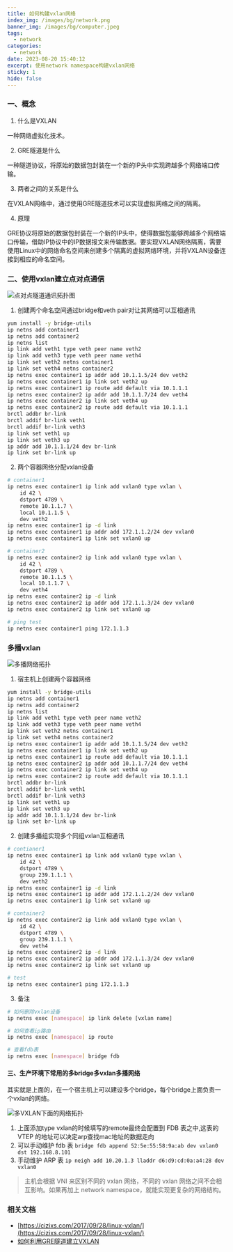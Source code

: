 ```yaml
---
title: 如何构建vxlan网络
index_img: /images/bg/network.png
banner_img: /images/bg/computer.jpeg
tags:
  - network
categories:
  - network
date: 2023-08-20 15:40:12
excerpt: 使用network namespace构建vxlan网络
sticky: 1
hide: false
---
```


### 一、概念

1. 什么是VXLAN

一种网络虚拟化技术。

2. GRE隧道是什么

一种隧道协议，将原始的数据包封装在一个新的IP头中实现跨越多个网络端口传输。

3. 两者之间的关系是什么

在VXLAN网络中，通过使用GRE隧道技术可以实现虚拟网络之间的隔离。

4. 原理

GRE协议将原始的数据包封装在一个新的IP头中，使得数据包能够跨越多个网络端口传输，借助IP协议中的IP数据报文来传输数据。要实现VXLAN网络隔离，需要使用Linux中的网络命名空间来创建多个隔离的虚拟网络环境，并将VXLAN设备连接到相应的命名空间。

### 二、使用vxlan建立点对点通信

![点对点隧道通讯拓扑图](/images/dianduidian.jpeg)

1. 创建两个命名空间通过bridge和veth pair对让其网络可以互相通讯

``` bash
yum install -y bridge-utils
ip netns add container1
ip netns add container2
ip netns list
ip link add veth1 type veth peer name veth2
ip link add veth3 type veth peer name veth4
ip link set veth2 netns container1
ip link set veth4 netns container2
ip netns exec container1 ip addr add 10.1.1.5/24 dev veth2
ip netns exec container1 ip link set veth2 up
ip netns exec container1 ip route add default via 10.1.1.1
ip netns exec container2 ip addr add 10.1.1.7/24 dev veth4
ip netns exec container2 ip link set veth4 up
ip netns exec container2 ip route add default via 10.1.1.1
brctl addbr br-link
brctl addif br-link veth1
brctl addif br-link veth3
ip link set veth1 up
ip link set veth3 up
ip addr add 10.1.1.1/24 dev br-link
ip link set br-link up
```

2. 两个容器网络分配vxlan设备

``` bash
# container1
ip netns exec container1 ip link add vxlan0 type vxlan \
    id 42 \
    dstport 4789 \
    remote 10.1.1.7 \
    local 10.1.1.5 \
    dev veth2
ip netns exec container1 ip -d link 
ip netns exec container1 ip addr add 172.1.1.2/24 dev vxlan0
ip netns exec container1 ip link set vxlan0 up

# container2
ip netns exec container2 ip link add vxlan0 type vxlan \
    id 42 \
    dstport 4789 \
    remote 10.1.1.5 \
    local 10.1.1.7 \
    dev veth4
ip netns exec container2 ip -d link 
ip netns exec container2 ip addr add 172.1.1.3/24 dev vxlan0
ip netns exec container2 ip link set vxlan0 up

# ping test
ip netns exec container1 ping 172.1.1.3
```

### 多播vxlan

![多播网络拓扑](/images/duobovxlan.jpeg)

1. 宿主机上创建两个容器网络

``` bash
yum install -y bridge-utils
ip netns add container1
ip netns add container2
ip netns list
ip link add veth1 type veth peer name veth2
ip link add veth3 type veth peer name veth4
ip link set veth2 netns container1
ip link set veth4 netns container2
ip netns exec container1 ip addr add 10.1.1.5/24 dev veth2
ip netns exec container1 ip link set veth2 up
ip netns exec container1 ip route add default via 10.1.1.1
ip netns exec container2 ip addr add 10.1.1.7/24 dev veth4
ip netns exec container2 ip link set veth4 up
ip netns exec container2 ip route add default via 10.1.1.1
brctl addbr br-link
brctl addif br-link veth1
brctl addif br-link veth3
ip link set veth1 up
ip link set veth3 up
ip addr add 10.1.1.1/24 dev br-link
ip link set br-link up
```

2. 创建多播组实现多个同组vxlan互相通讯

``` bash
# contianer1
ip netns exec container1 ip link add vxlan0 type vxlan \
    id 42 \
    dstport 4789 \
    group 239.1.1.1 \
    dev veth2
ip netns exec container1 ip -d link 
ip netns exec container1 ip addr add 172.1.1.2/24 dev vxlan0
ip netns exec container1 ip link set vxlan0 up

# container2
ip netns exec container2 ip link add vxlan0 type vxlan \
    id 42 \
    dstport 4789 \
    group 239.1.1.1 \
    dev veth4
ip netns exec container2 ip -d link 
ip netns exec container2 ip addr add 172.1.1.3/24 dev vxlan0
ip netns exec container2 ip link set vxlan0 up

# test
ip netns exec container1 ping 172.1.1.3
```

3. 备注

``` bash
# 如何删除vxlan设备
ip netns exec [namespace] ip link delete [vxlan name]

# 如何查看ip路由
ip netns exec [namespace] ip route

# 查看fdb表
ip netns exec [namespace] bridge fdb
```

#### 三、生产环境下常用的多bridge多vxlan多播网络

其实就是上面的，在一个宿主机上可以建设多个bridge，每个bridge上面负责一个vxlan的网络。

![多VXLAN下面的网络拓扑](/images/duovxlanwangluo.jpeg)

1. 上面添加type vxlan的时候填写的remote最终会配置到 FDB 表之中,这表的VTEP 的地址可以决定arp查找mac地址的数据走向
2. 可以手动维护 fdb 表 `bridge fdb append 52:5e:55:58:9a:ab dev vxlan0 dst 192.168.8.101`
3. 手动维护 ARP 表 `ip neigh add 10.20.1.3 lladdr d6:d9:cd:0a:a4:28 dev vxlan0`


> 主机会根据 VNI 来区别不同的 vxlan 网络，不同的 vxlan 网络之间不会相互影响。如果再加上 network namespace，就能实现更复杂的网络结构。

### 相关文档

- [https://cizixs.com/2017/09/28/linux-vxlan/](https://cizixs.com/2017/09/28/linux-vxlan/)
- [如何利用GRE隧道建立VXLAN](https://www.wxkcg.com/gre/greb74bf1660464437abf112f3752358332)